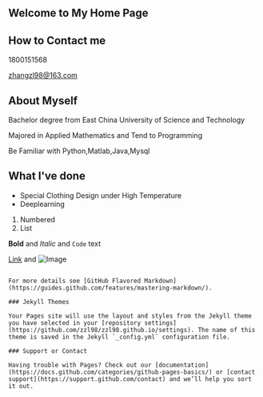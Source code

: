 ## Welcome to My Home Page
  
  
## How to Contact me  

1800151568  

zhangzl98@163.com  

## About Myself  

Bachelor degree from East China University of Science and Technology  

Majored in Applied Mathematics and Tend to Programming  

Be Familiar with Python,Matlab,Java,Mysql  

## What I've done  

- Special Clothing Design under High Temperature
- Deeplearning

1. Numbered
2. List

**Bold** and _Italic_ and `Code` text

[Link](url) and ![Image](src)
```

For more details see [GitHub Flavored Markdown](https://guides.github.com/features/mastering-markdown/).

### Jekyll Themes

Your Pages site will use the layout and styles from the Jekyll theme you have selected in your [repository settings](https://github.com/zzl98/zzl98.github.io/settings). The name of this theme is saved in the Jekyll `_config.yml` configuration file.

### Support or Contact

Having trouble with Pages? Check out our [documentation](https://docs.github.com/categories/github-pages-basics/) or [contact support](https://support.github.com/contact) and we’ll help you sort it out.
